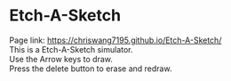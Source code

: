   # Etch-A-Sketch #
  Page link: https://chriswang7195.github.io/Etch-A-Sketch/<br />
  This is a Etch-A-Sketch simulator.<br />
  Use the Arrow keys to draw.<br />
  Press the delete button to erase and redraw.<br />